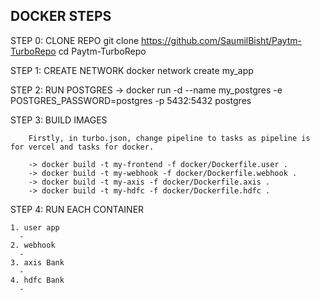 ## DOCKER STEPS

STEP 0: CLONE REPO git clone https://github.com/SaumilBisht/Paytm-TurboRepo  cd Paytm-TurboRepo 

STEP 1: CREATE NETWORK docker network create my_app

STEP 2: RUN POSTGRES 
      -> docker run -d --name my_postgres -e POSTGRES_PASSWORD=postgres -p 5432:5432 postgres
      
STEP 3: BUILD IMAGES

        Firstly, in turbo.json, change pipeline to tasks as pipeline is for vercel and tasks for docker.
        
        -> docker build -t my-frontend -f docker/Dockerfile.user .
        -> docker build -t my-webhook -f docker/Dockerfile.webhook .
        -> docker build -t my-axis -f docker/Dockerfile.axis .
        -> docker build -t my-hdfc -f docker/Dockerfile.hdfc .



STEP 4: RUN EACH CONTAINER

    1. user app
      -
    2. webhook
      -
    3. axis Bank
      -
    4. hdfc Bank 
      - 